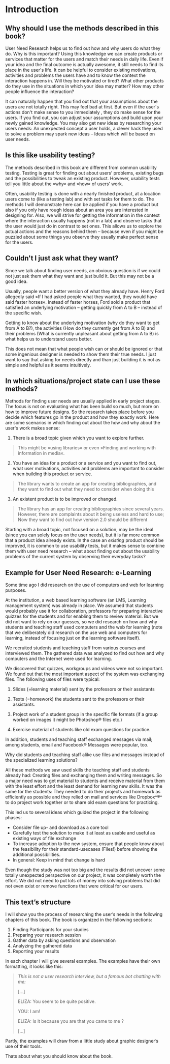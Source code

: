 # Introduction

<!-- what do you want to find our may be incorported somewhere here -->

## Why should I use the methods described in this book?

User Need Research helps us to find out how and why users do what they do. Why is this important? Using this knowledge we can create products or services that matter for the users and match their needs in daily life.  Even if your idea and the final outcome is actually awesome, it still needs to find its place in the user's life. It can be helpful to consider existing motivations, activities and problems the users have and to know the context the interaction happens in. Will they be motivated or tired? What other products do they use in the situations in which your idea may matter? How may other people influence the interaction?

It can naturally happen that you find out that your assumptions about the users are not totally right. This may feel bad at first. But even if the user's actions don't make sense to you immediately , they do make sense for the users. If you find out, you can adjust your assumptions and build upon your newly gained knowledge. You may also get new ideas by researching your users needs: An unexpected concept a user holds, a clever hack they used to solve a problem may spark new ideas – Ideas which will be based on user needs.

## Is this like usability testing?

The methods described in this book are different from common usability testing. Testing is great for finding out about users’ problems, existing bugs and the possibilities to tweak an existing product. However, usability tests tell you little about the »why« and »how« of users’ work.

Often, usability testing is done with a nearly finished product, at a location users come to (like a testing lab) and with set tasks for them to do. The methods I will demonstrate here can be applied if you have a product but also if you only have rough ideas about an area you are interested in designing for. Also, we will strive for getting the information in the context where the interaction usually happens (not in a lab) and observe tasks that the user would just do in contrast to set ones. This allows us to explore the actual actions and the reasons behind them –  because even if you might be puzzled about some things you observe they usually make perfect sense for the users.

## Couldn't I just ask what they want?

Since we talk about finding user needs, an obvious question is if we could not just ask them what they want and just build it. But this may not be a good idea.

Usually, people want a better version of what they already have.  Henry Ford allegedly said »If I had asked people what they wanted, they would have said faster horses«. Instead of faster horses, Ford sold a product that satisfied an underlying motivation – getting quickly from A to B – instead of the specific wish.

Getting to know about the underlying motivation (why do they want to get from A to B?), the activities (How do they currently get from A to B) and their problems (What is currently unpleasant about getting from A to B) is what helps us to understand users better.

This does not mean that what people wish can or should be ignored or that some ingenious designer is needed to show them their true needs. I just want to say that asking for needs directly and than just building it is not as simple and helpful as it seems intuitively.


## In which situations/project state can I use these methods?

Methods for finding user needs are usually applied in early project stages. The focus is not on evaluating what has been build so much, but more on how to improve future designs. So the research takes place before you decide which features go in the product and how they exactly work. Here are some scenarios in which finding out about the how and why about the user's work makes sense:

1. There is a broad topic given which you want to explore further.

> This might be »using libraries« or even »Finding and working with information in media«.

2. You have an idea for a product or a service and you want to find out, what user motivations, activities and problems are important to consider when building this product or service.

> The library wants to create an app for creating bibliographies, and
> they want to find out what they need to consider when doing this

3. An existent product is to be improved or changed.

> The library has an app for creating bibliographies since several years.
> However, there are complaints about it being useless and hard to use;
> Now they want to find out how version 2.0 should be different

Starting with a broad topic, not focused on a solution, may be the ideal (since you can solely focus on the user needs), but it is far more common that a product idea already exists. In the case an *existing* product should be improved, it is common to use usability tests, but it makes sense to combine them with user need research – what about finding out about the usability problems of the current system by observing their everyday tasks?


## Example for User Need Research: e-Learning

Some time ago I did research on the use of computers and web for learning purposes.

At the institution, a web based learning software (an LMS, Learning management system)
was already in place. We assumed that students would probably use it for collaboration,
professors for preparing interactive quizzes for the students and for enabling them to
review material. But we did not want to rely on our guesses, so we did research on how
and why students and teaching staff used computers and the web for learning (note that we
deliberately did research on the use web and computers for learning, instead of focusing
just on the learning software itself).

We recruited students and teaching staff from various courses and interviewed them. The gathered data
was analyzed to find out how and why computers and the Internet were used for learning.

We discovered that  quizzes, workgroups and videos were not so important. We found out that the most important aspect of the system was exchanging files. The following uses of files were typical:

1. Slides (=learning material) sent by the professors or their assistants

2. Texts (=homework) the students sent to the professors or their assistants.

3. Project work of a student group in the specific file formats (if a group worked on images it might be Photoshop® files etc.)

4. Exercise material of students like old exam questions for practice.

In addition, students and teaching staff exchanged messages via mail;
among students, email and Facebook® Messages were  popular, too.

Why did students and teaching staff alike use files and messages instead of
the specialized learning solutions?

All these methods we saw used skills the teaching staff and students already had:
Creating files and exchanging them and writing messages. So a major need was
to get material to students and receive material from them with the least effort
and the least demand for learning new skills. It was the same for the students: They needed
to do their projects and homework as efficiently as possible and they relied
on mail and services like Dropbox^®^ to do project work together or to share old exam
questions for practicing.

This led us to several ideas which guided the project in the following phases:

* Consider file up- and download as a core tool
* Carefully test the solution to make it at least as usable and useful as existing ways of file exchange
* To increase adoption to the new system, ensure that people know about the feasibility for their standard-usecases (Files!) before showing the additional possibilities.
* In general: Keep in mind that change is hard

Even though the study was not too big and the results did not uncover some
totally unexpected perspective on our project, it was completely worth the effort.
We did not need to put lots of money into solving problems that did not even
exist or  remove functions that were critical for our users.

## This text’s structure
I will show you the process of researching the user’s needs in the following chapters of this book. The book is organized in the following sections:

1. Finding Participants for your studies
2. Preparing your research session
3. Gather data by asking questions  and observation
4. Analyzing the gathered data
5. Reporting your results

In each chapter I will give several examples. The examples have their own formatting, it looks like this:


> *This is not a user research interview, but a famous bot chatting with me:*
>
> […]
>
> ELIZA: You seem to be quite positive.
>
> YOU:   I am!
>
> ELIZA: Is it because you are that you came to me ?
>
>[…]


Partly, the examples will draw from a little study about graphic designer’s use of their tools.

Thats about what you should know about the book.
